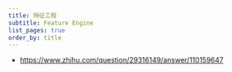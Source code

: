 ```yaml
---
title: 特征工程
subtitle: Feature Engine
list_pages: true
order_by: title
---
```



* https://www.zhihu.com/question/29316149/answer/110159647


